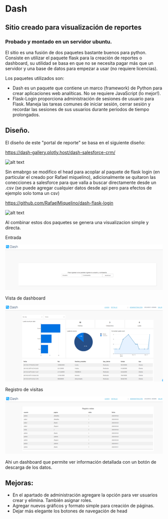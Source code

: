 # Dash
## Sitio creado para visualización de reportes

### Probado y montado en un servidor ubuntu.

El sitio es una fusión de dos paquetes bastante buenos para python. Consiste en utilizar el paquete flask para la creación de reportes o dashboard, su utilidad se basa en que no se necesita pagar más que un servidor y una base de datos para empezar a usar (no requiere licencias). 

Los paquetes utilizados son:


* Dash es un paquete que contiene un marco (framework) de Python para crear aplicaciones web analíticas. No se requiere JavaScript (lo mejor!).
* Flask-Login proporciona administración de sesiones de usuario para Flask. Maneja las tareas comunes de iniciar sesión, cerrar sesión y recordar las sesiones de sus usuarios durante períodos de tiempo prolongados.

## Diseño.

El diseño de este "portal de reporte" se basa en el siguiente diseño:

https://dash-gallery.plotly.host/dash-salesforce-crm/

![alt text](https://dash-gallery.plotly.host/Manager/apps_data/dash-salesforce-crm/thumbnail_154dcf0e-cb59-11e9-8925-0242ac11004a.png)

Sin emabrgo se modifico el head para acoplar al paquete de flask login (en particular el creado por Rafael miquelino), adicionalmente se quitaron las conecciones a salesforce para que valla a buscar directamente desde un .csv (se puede agregar cualquier datos desde api pero para efectos de ejemplo solo toma un csv)

https://github.com/RafaelMiquelino/dash-flask-login

![alt text](https://user-images.githubusercontent.com/31367475/47422577-4f761500-d759-11e8-90c2-b70a79fcd610.gif)

Al combinar estos dos paquetes se genera una visualizacion simple y directa.

Entrada

![alt text](https://github.com/salibaud/Dash/blob/master/assets/Entrada.PNG)



Vista de dashboard

![alt text](https://github.com/salibaud/Dash/blob/master/assets/Visita.PNG)

Registro de visitas

![alt text](https://github.com/salibaud/Dash/blob/master/assets/Registro%20visitas.PNG)

Ahi un dashboard que permite ver información detallada con un botón de descarga de los datos.

## Mejoras:
- En el apartado de administración agregare la opción para ver usuarios crear y elimina. También asignar roles.
- Agregar nuevos gráficos y formato simple para creación de páginas.
- Dejar más elegante los botones de navegación de head

